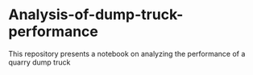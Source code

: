 # Analysis-of-dump-truck-performance
This repository presents a notebook on analyzing the performance of a quarry dump truck
